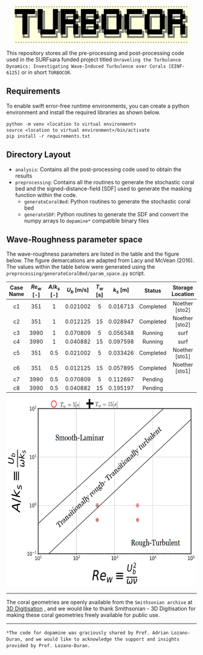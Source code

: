 <!--- the logo -->
<center><img src="assets/turbocorLogo.png" height=100></center>  

This repository stores all the pre-processing and post-processing code used in the SURFsara funded project titled `Unraveling the Turbulence Dynamics: Investigating Wave-Induced Turbulence over Corals [EINF-6125]` or in short `TURBOCOR`.

## Requirements
To enable swift error-free runtime environments, you can create a python environment and install the required libraries as shown below.
```  
python -m venv <location to virtual environment>
source <location to virtual environment>/bin/activate
pip install -r requirements.txt
```

## Directory Layout

- `analysis`: Contains all the post-processing code used to obtain the results
- `preprocessing`: Contains all the routines to generate the stochastic coral bed and the signed-distance-field [SDF] used to generate the masking function within the code.  
    - `generateCoralBed`: Python routines to generate the stochastic coral bed
    - `generateSDF`: Python routines to generate the SDF and convert the numpy arrays to `dopamine*` compatible binary files

## Wave-Roughness parameter space

The wave-roughness parameters are listed in the table and the figure below. The figure demarcations are adapted from Lacy and McVean (2016). The values within the table below were generated using the `preprocessing/generateCoralBed/param_space.py` script.

| Case Name | $Re_w$ [-] | $A/k_s$ [-] | $U_b$ [m/s] | $T_w$ [s] | $k_s$ [m] | Status | Storage Location | Backup |
|:---------:|:----:|:-------:|:-----------:|:---------:|:---------:|:---------:|:--------------:|:--------:|
| c1        | 351  |    1    | 0.021002    |    5      | 0.016713  | Completed | Noether [sto2] | ICT storage |
| c2        | 351  |    1    | 0.012125    |    15     | 0.028947  | Completed | Noether [sto2] | ICT storage |
| c3        | 3990 |    1    | 0.070809    |    5      | 0.056348  | Running   | surf           | Pending     |
| c4        | 3990 |    1    | 0.040882    |    15     | 0.097598  | Running   | surf           | Pending     |
| c5        | 351  |    0.5  | 0.021002    |    5      | 0.033426  | Completed | Noether [sto1] | ICT storage |
| c6        | 351  |    0.5  | 0.012125    |    15     | 0.057895  | Completed | Noether [sto1] | ICT storage |
| c7        | 3990 |    0.5  | 0.070809    |    5      | 0.112697  | Pending   |                |             |     
| c8        | 3990 |    0.5  | 0.040882    |    15     | 0.195197  | Pending   |                |             |

<img src="assets/pspace.png" height=500>

<hr>

The coral geometries are openly available from the `Smithsonian archive` at [3D Digitisation] , and we would like to thank Smithsonian - 3D Digitisation for making these coral geometries freely available for public use.

<hr>

`*The code for dopamine was graciously shared by Prof. Adrian Lozano-Duran, and we would like to acknowledge the support and insights provided by Prof. Lozano-Duran.`


[3D Digitisation]:https://3d.si.edu/corals



